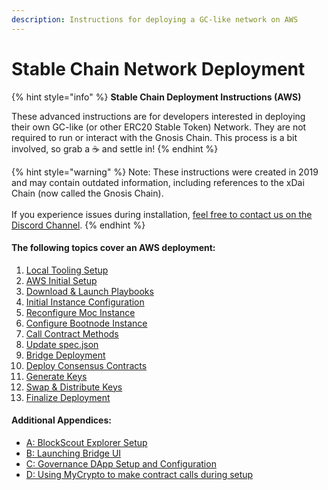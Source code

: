 ```yaml
---
description: Instructions for deploying a GC-like network on AWS
---
```


# Stable Chain Network Deployment

{% hint style="info" %}
**Stable Chain Deployment Instructions (AWS)**

These advanced instructions are for developers interested in deploying their own GC-like (or other ERC20 Stable Token) Network. They are not required to run or interact with the Gnosis Chain. This process is a bit involved, so grab a :coffee: and settle in!
{% endhint %}

{% hint style="warning" %}
Note: These instructions were created in 2019 and may contain outdated information, including references to the xDai Chain (now called the Gnosis Chain).\
\
If you experience issues during installation, [feel free to contact us on the Discord Channel](https://t.co/yrSN2dS9Z2).
{% endhint %}

#### The following topics cover an AWS deployment:

1. [Local Tooling Setup](local-tooling-setup.md)
2. [AWS Initial Setup](aws-initial-setup.md)
3. [Download & Launch Playbooks](3-download-and-configure-playbook.md)
4. [Initial Instance Configuration](4-configure-instances.md)
5. [Reconfigure Moc Instance](5-reconfigure-instances.md)
6. [Configure Bootnode Instance](6-configure-bootnode-instance.md)
7. [Call Contract Methods](7-call-contract-methods-using-mycrypto.md)
8. [Update spec.json](8-update-spec.json-file.md)
9. [Bridge Deployment](bridge-deployment.md)
10. [Deploy Consensus Contracts](deploy-consensus-contracts-on-moc-node.md)
11. [Generate Keys](generate-keys.md)
12. [Swap & Distribute Keys](swap-keys.md)
13. [Finalize Deployment](10-finalize-deployment.md)

#### **Additional Appendices:**

* [A: BlockScout Explorer Setup](appendix-a-blockscout-explorer.md)
* [B: Launching Bridge UI](appendix-b-launching-bridge-ui.md)
* [C: Governance DApp Setup and Configuration](appendix-c-governance-dapps.md)
* [D: Using MyCrypto to make contract calls during setup](appendix-d-call-contract-methods-using-mycrypto.md)


